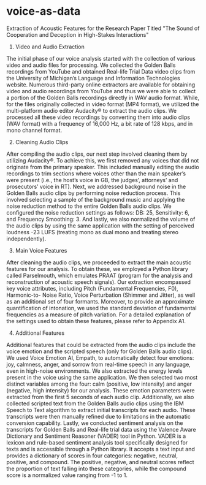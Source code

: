 # voice-as-data
Extraction of Acoustic Features for the Research Paper Titled "The Sound of Cooperation and Deception in High-Stakes Interactions"

1. Video and Audio Extraction
   
The initial phase of our voice analysis started with the collection of various video and audio files
for processing. We collected the Golden Balls recordings from YouTube and obtained Real-life Trial
Data video clips from the University of Michigan’s Language and Information Technologies website.
Numerous third-party online extractors are available for obtaining video and audio recordings from
YouTube and thus we were able to collect a portion of the Golden Balls recordings directly in WAV
audio format. While, for the files originally collected in video format (MP4 format), we utilized
the multi-platform audio editor Audacity® to extract the audio clips. We processed all these video
recordings by converting them into audio clips (WAV format) with a frequency of 16,000 Hz, a bit
rate of 128 kbps, and in mono channel format.

2. Cleaning Audio Clips
   
After compiling the audio clips, our next step involved cleaning them by utilizing Audacity®.
To achieve this, we first removed any voices that did not originate from the primary speaker. This
included manually editing the audio recordings to trim sections where voices other than the main
speaker’s were present (i.e., the host’s voice in GB, the judges’, attorneys’ and prosecutors’ voice
in RT). Next, we addressed background noise in the Golden Balls audio clips by performing noise
reduction process. This involved selecting a sample of the background music and applying the noise
reduction method to the entire Golden Balls audio clips. We configured the noise reduction settings
as follows: DB: 25, Sensitivity: 6, and Frequency Smoothing: 3. And lastly, we also normalized
the volume of the audio clips by using the same application with the setting of perceived loudness
-23 LUFS (treating mono as dual mono and treating stereo independently).

3. Main Voice Features
   
After cleaning the audio clips, we proceeded to extract the main acoustic features for our
analysis. To obtain these, we employed a Python library called Parselmouth, which emulates
PRAAT (program for the analysis and reconstruction of acoustic speech signals). Our extraction
encompassed key voice attributes, including Pitch (Fundamental Frequencies, F0), Harmonic-to-
Noise Ratio, Voice Perturbation (Shimmer and Jitter), as well as an additional set of four formants.
Moreover, to provide an approximate quantification of intonation, we used the standard deviation of
fundamental frequencies as a measure of pitch variation. For a detailed explanation of the settings
used to obtain these features, please refer to Appendix A1.

4. Additional Features
   
Additional features that could be extracted from the audio clips include the voice emotion and
the scripted speech (only for Golden Balls audio clips). We used Voice Emotion AI, Empath, to
automatically detect four emotions: joy, calmness, anger, and sorrow from real-time speech in any
language, even in high-noise environments. We also extracted the energy levels present in the
voice using the same application. We then selected two most distinct variables among the four:
calm (positive, low intensity) and anger (negative, high intensity) for our analysis. These emotion
parameters were extracted from the first 5 seconds of each audio clip.
Additionally, we also collected scripted text from the Golden Balls audio clips using the IBM
Speech to Text algorithm to extract initial transcripts for each audio. These transcripts were then
manually refined due to limitations in the automatic conversion capability.
Lastly, we conducted sentiment analysis on the transcripts for Golden Balls and Real-life trial
data using the Valence Aware Dictionary and Sentiment Reasoner (VADER) tool in Python.
VADER is a lexicon and rule-based sentiment analysis tool specifically designed for texts and
is accessible through a Python library. It accepts a text input and provides a dictionary of scores
in four categories: negative, neutral, positive, and compound. The positive, negative, and neutral
scores reflect the proportion of text falling into these categories, while the compound score is a
normalized value ranging from -1 to 1.
